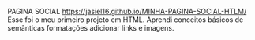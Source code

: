  PAGINA SOCIAL
https://jasiel16.github.io/MINHA-PAGINA-SOCIAL-HTLM/
Esse foi o meu primeiro projeto em HTML.
Aprendi conceitos básicos de semânticas formatações adicionar links e imagens.
